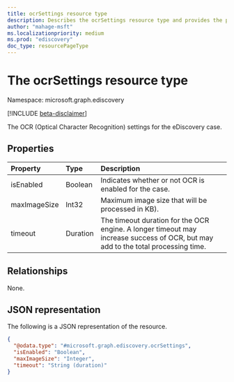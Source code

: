 ```yaml
---
title: ocrSettings resource type
description: Describes the ocrSettings resource type and provides the properties, relationships, and a JSON representation.
author: "mahage-msft"
ms.localizationpriority: medium
ms.prod: "ediscovery"
doc_type: resourcePageType
---
```


# The ocrSettings resource type

Namespace: microsoft.graph.ediscovery

[!INCLUDE [beta-disclaimer](../../includes/beta-disclaimer.md)]

The OCR (Optical Character Recognition) settings for the eDiscovery case.

## Properties

|Property|Type|Description|
|:---|:---|:---|
|isEnabled|Boolean|Indicates whether or not OCR is enabled for the case.|
|maxImageSize|Int32|Maximum image size that will be processed in KB).|
|timeout|Duration|The timeout duration for the OCR engine. A longer timeout may increase success of OCR, but may add to the total processing time.|

## Relationships

None.

## JSON representation

The following is a JSON representation of the resource.
<!-- {
  "blockType": "resource",
  "@odata.type": "microsoft.graph.ediscovery.ocrSettings"
}
-->

``` json
{
  "@odata.type": "#microsoft.graph.ediscovery.ocrSettings",
  "isEnabled": "Boolean",
  "maxImageSize": "Integer",
  "timeout": "String (duration)"
}
```
